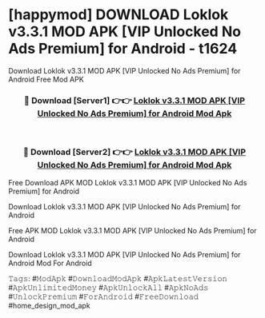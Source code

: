 # [happymod] DOWNLOAD Loklok v3.3.1 MOD APK [VIP Unlocked No Ads Premium] for Android - t1624
Download Loklok v3.3.1 MOD APK [VIP Unlocked No Ads Premium] for Android Free Mod APK

<div align="center">
<h3>🔴 Download [Server1] 👉👉 <a href="https://apk-comot.site?title=Loklok_v3.3.1_MOD_APK_[VIP_Unlocked_No_Ads_Premium]_for_Android">Loklok v3.3.1 MOD APK [VIP Unlocked No Ads Premium] for Android Mod Apk</a></h3><br>

<h3>🔴 Download [Server2] 👉👉 <a href="https://apk-comot.site?title=Loklok_v3.3.1_MOD_APK_[VIP_Unlocked_No_Ads_Premium]_for_Android">Loklok v3.3.1 MOD APK [VIP Unlocked No Ads Premium] for Android Mod Apk</a></h3>
</div>


Free Download APK MOD Loklok v3.3.1 MOD APK [VIP Unlocked No Ads Premium] for Android

Download Loklok v3.3.1 MOD APK [VIP Unlocked No Ads Premium] for Android 

Free APK MOD Loklok v3.3.1 MOD APK [VIP Unlocked No Ads Premium] for Android 

Download Loklok v3.3.1 MOD APK [VIP Unlocked No Ads Premium] for Android Mod For Android

𝚃𝚊𝚐𝚜: #𝙼𝚘𝚍𝙰𝚙𝚔 #𝙳𝚘𝚠𝚗𝚕𝚘𝚊𝚍𝙼𝚘𝚍𝙰𝚙𝚔 #𝙰𝚙𝚔𝙻𝚊𝚝𝚎𝚜𝚝𝚅𝚎𝚛𝚜𝚒𝚘𝚗 #𝙰𝚙𝚔𝚄𝚗𝚕𝚒𝚖𝚒𝚝𝚎𝚍𝙼𝚘𝚗𝚎𝚢 #𝙰𝚙𝚔𝚄𝚗𝚕𝚘𝚌𝚔𝙰𝚕𝚕 #𝙰𝚙𝚔𝙽𝚘𝙰𝚍𝚜 #𝚄𝚗𝚕𝚘𝚌𝚔𝙿𝚛𝚎𝚖𝚒𝚞𝚖 #𝙵𝚘𝚛𝙰𝚗𝚍𝚛𝚘𝚒𝚍 #𝙵𝚛𝚎𝚎𝙳𝚘𝚠𝚗𝚕𝚘𝚊𝚍 #home_design_mod_apk
